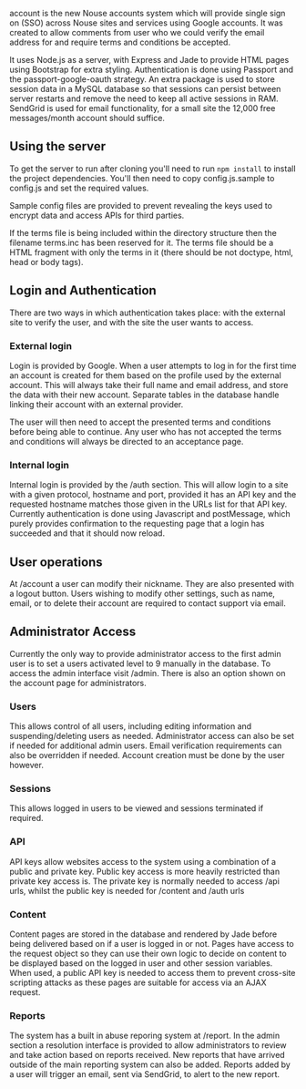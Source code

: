 account is the new Nouse accounts system which will provide single sign on (SSO) across Nouse sites and services using Google accounts.  It was created to allow comments from user who we could verify the email address for and require terms and conditions be accepted.

It uses Node.js as a server, with Express and Jade to provide HTML pages using Bootstrap for extra styling.  Authentication is done using Passport and the passport-google-oauth strategy.  An extra package is used to store session data in a MySQL database so that sessions can persist between server restarts and remove the need to keep all active sessions in RAM.  SendGrid is used for email functionality, for a small site the 12,000 free messages/month account should suffice.

## Using the server
To get the server to run after cloning you'll need to run `npm install` to install the project dependencies.  You'll then need to copy config.js.sample to config.js and set the required values.

Sample config files are provided to prevent revealing the keys used to encrypt data and access APIs for third parties.

If the terms file is being included within the directory structure then the filename terms.inc has been reserved for it.  The terms file should be a HTML fragment with only the terms in it (there should be not doctype, html, head or body tags).

## Login and Authentication
There are two ways in which authentication takes place: with the external site to verify the user, and with the site the user wants to access.
### External login
Login is provided by Google.  When a user attempts to log in for the first time an account is created for them based on the profile used by the external account.  This will always take their full name and email address, and store the data with their new account.  Separate tables in the database handle linking their account with an external provider.

The user will then need to accept the presented terms and conditions before being able to continue.  Any user who has not accepted the terms and conditions will always be directed to an acceptance page.

### Internal login
Internal login is provided by the /auth section.  This will allow login to a site with a given protocol, hostname and port, provided it has an API key and the requested hostname matches those given in the URLs list for that API key.  Currently authentication is done using Javascript and postMessage, which purely provides confirmation to the requesting page that a login has succeeded and that it should now reload.

## User operations
At /account a user can modify their nickname.  They are also presented with a logout button.  Users wishing to modify other settings, such as name, email, or to delete their account are required to contact support via email.

## Administrator Access
Currently the only way to provide administrator access to the first admin user is to set a users activated level to 9 manually in the database.  To access the admin interface visit /admin.  There is also an option shown on the account page for administrators.

### Users
This allows control of all users, including editing information and suspending/deleting users as needed.  Administrator access can also be set if needed for additional admin users.  Email verification requirements can also be overridden if needed.  Account creation must be done by the user however.

### Sessions
This allows logged in users to be viewed and sessions terminated if required.

### API
API keys allow websites access to the system using a combination of a public and private key.  Public key access is more heavily restricted than private key access is.  The private key is normally needed to access /api urls, whilst the public key is needed for /content and /auth urls

### Content
Content pages are stored in the database and rendered by Jade before being delivered based on if a user is logged in or not.  Pages have access to the request object so they can use their own logic to decide on content to be displayed based on the logged in user and other session variables.  When used, a public API key is needed to access them to prevent cross-site scripting attacks as these pages are suitable for access via an AJAX request.

### Reports
The system has a built in abuse reporing system at /report.  In the admin section a resolution interface is provided to allow administrators to review and take action based on reports received.  New reports that have arrived outside of the main reporting system can also be added.  Reports added by a user will trigger an email, sent via SendGrid, to alert to the new report.